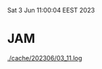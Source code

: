 Sat  3 Jun 11:00:04 EEST 2023
# JAM
<a href='./cache/202306/03_11.log'>./cache/202306/03_11.log</a>
